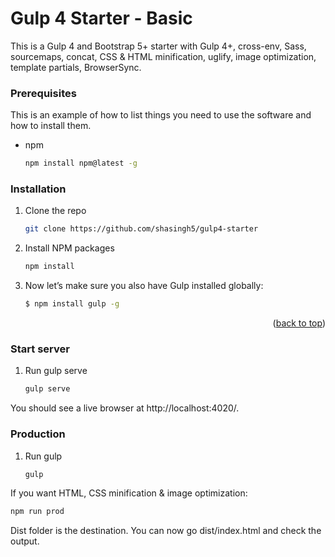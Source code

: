 
# Gulp 4 Starter - Basic

This is a Gulp 4 and Bootstrap 5+ starter with Gulp 4+, cross-env, Sass, sourcemaps, concat, CSS & HTML minification, uglify, image optimization, template partials, BrowserSync.

<!-- GETTING STARTED -->

### Prerequisites

This is an example of how to list things you need to use the software and how to install them.
* npm
  ```sh
  npm install npm@latest -g
  ```

### Installation

1. Clone the repo
   ```sh
   git clone https://github.com/shasingh5/gulp4-starter
   ```
2. Install NPM packages
   ```sh
   npm install
   ```
4. Now let’s make sure you also have Gulp installed globally:
   ```sh
   $ npm install gulp -g
   ```

<p align="right">(<a href="#top">back to top</a>)</p>

### Start server

1. Run gulp serve
   ```sh
   gulp serve
   ```
You should see a live browser at http://localhost:4020/.

### Production

1. Run gulp
   ```sh
   gulp
   ```
If you want HTML, CSS minification & image optimization:

```sh
npm run prod
```
Dist folder is the destination. You can now go dist/index.html and check the output.
